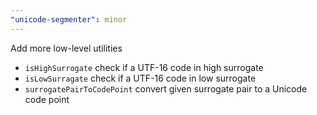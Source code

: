 ```yaml
---
"unicode-segmenter": minor
---
```


Add more low-level utilities

- `isHighSurrogate` check if a UTF-16 code in high surrogate
- `isLowSurragate` check if a UTF-16 code in low surrogate
- `surrogatePairToCodePoint` convert given surrogate pair to a Unicode code point
